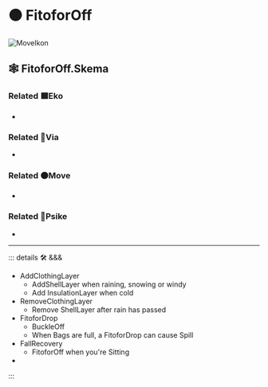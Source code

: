 # 🟠 <move>FitoforOff</move>

![MoveIkon](/Move/Move_Ikon.png)

## 🕸 FitoforOff.Skema

### Related 🟩<eko>Eko</eko>

-

### Related 🔻<via>Via</via>

-

### Related 🟠<move>Move</move>

-

### Related 💜<psike>Psike</psike>

-

---

<!-- =================================================== -->
<!-- =================================================== -->
<!-- =================================================== -->
<!-- =================================================== -->
<!-- =================================================== -->
::: details 🛠 <dev>&&&</dev>

- AddClothingLayer
    - AddShellLayer when raining, snowing or windy
    - Add InsulationLayer when cold
- RemoveClothingLayer
    - Remove ShellLayer after rain has passed
- FitoforDrop
    - BuckleOff
    - When Bags are full, a FitoforDrop can cause Spill
- FallRecovery
    - FitoforOff when you're Sitting
- 

:::

